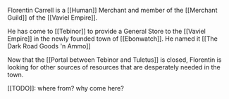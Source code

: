 Florentin Carrell is a [[Human]] Merchant and member of the [[Merchant Guild]] of the [[Vaviel Empire]].

He has come to [[Tebinor]] to provide a General Store to the [[Vaviel Empire]] in the newly founded town of [[Ebonwatch]]. He named it [[The Dark Road Goods 'n Ammo]]

Now that the [[Portal between Tebinor and Tuletus]] is closed, Florentin is looking for other sources of resources that are desperately needed in the town.

[[TODO]]: where from? why come here?